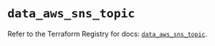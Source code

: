 # `data_aws_sns_topic`

Refer to the Terraform Registry for docs: [`data_aws_sns_topic`](https://registry.terraform.io/providers/hashicorp/aws/6.3.0/docs/data-sources/sns_topic).
